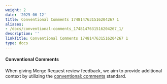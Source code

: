 ```yaml
---
weight: 2
date: '2025-06-12'
title: Conventional Comments 1748147631516204267 1
aliases:
- /docs/conventional-comments_1748147631516204267_1/
description: ''
linkTitle: Conventional Comments 1748147631516204267 1
type: docs
---
```


#### Conventional Comments

When giving Merge Request review feedback, we aim to provide additional context by utilizing the [conventional: comments](https://conventionalcomments.org/) standard.
